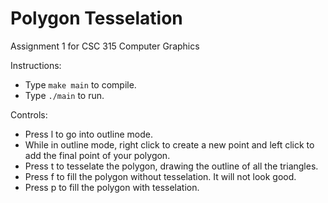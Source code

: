 # Polygon Tesselation

Assignment 1 for CSC 315 Computer Graphics  

Instructions:
  * Type ```make main``` to compile.
  * Type ```./main``` to run. 

Controls:
  * Press l to go into outline mode.
  * While in outline mode, right click to create a new point and left click to add the final point of your polygon.  
  * Press t to tesselate the polygon, drawing the outline of all the triangles.
  * Press f to fill the polygon without tesselation. It will not look good.
  * Press p to fill the polygon with tesselation. 